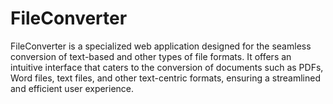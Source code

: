 # FileConverter

FileConverter is a specialized web application designed for the seamless conversion of text-based and other types of file formats. It offers an intuitive interface that caters to the conversion of documents such as PDFs, Word files, text files, and other text-centric formats, ensuring a streamlined and efficient user experience.
